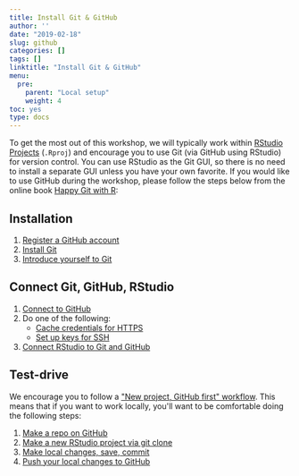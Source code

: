 ```yaml
---
title: Install Git & GitHub
author: ''
date: "2019-02-18"
slug: github
categories: []
tags: []
linktitle: "Install Git & GitHub"
menu:
  pre:
    parent: "Local setup"
    weight: 4
toc: yes
type: docs
---
```


To get the most out of this workshop, we will typically work within [RStudio Projects](https://support.rstudio.com/hc/en-us/articles/200526207-Using-Projects) (`.Rproj`) and encourage you to use Git (via GitHub using RStudio) for version control. You can use RStudio as the Git GUI, so there is no need to install a separate GUI unless you have your own favorite. If you would like to use GitHub during the workshop, please follow the steps below from the online book [Happy Git with R](https://happygitwithr.com/):

## Installation

1. [Register a GitHub account](https://happygitwithr.com/github-acct.html)
1. [Install Git](https://happygitwithr.com/install-git.html) 
1. [Introduce yourself to Git](https://happygitwithr.com/hello-git.html)

## Connect Git, GitHub, RStudio

1. [Connect to GitHub](https://happygitwithr.com/push-pull-github.html)
1. Do one of the following:
    - [Cache credentials for HTTPS](https://happygitwithr.com/credential-caching.html)
    - [Set up keys for SSH](https://happygitwithr.com/ssh-keys.html)
1. [Connect RStudio to Git and GitHub](https://happygitwithr.com/rstudio-git-github.html)

## Test-drive

We encourage you to follow a ["New project, GitHub first" workflow](https://happygitwithr.com/new-github-first.html). This means that if you want to work locally, you'll want to be comfortable doing the following steps:

1. [Make a repo on GitHub](https://happygitwithr.com/new-github-first.html#make-a-repo-on-github-1)
1. [Make a new RStudio project via git clone](https://happygitwithr.com/new-github-first.html#new-rstudio-project-via-git-clone)
1. [Make local changes, save, commit](https://happygitwithr.com/new-github-first.html#make-local-changes-save-commit-1)
1. [Push your local changes to GitHub](https://happygitwithr.com/new-github-first.html#push-your-local-changes-to-github)
